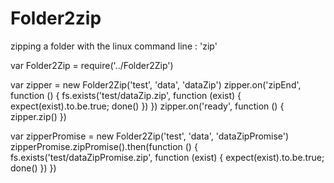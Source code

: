 # Folder2zip
zipping a folder with the linux command line : 'zip'


var Folder2Zip = require('../Folder2Zip')


var zipper = new Folder2Zip('test', 'data', 'dataZip')
		zipper.on('zipEnd', function () {
			fs.exists('test/dataZip.zip', function (exist) {
				expect(exist).to.be.true;
				done()
			})
		})
		zipper.on('ready', function () {
			zipper.zip()
		})



var zipperPromise = new Folder2Zip('test', 'data', 'dataZipPromise')
		zipperPromise.zipPromise().then(function () {
			fs.exists('test/dataZipPromise.zip', function (exist) {
				expect(exist).to.be.true;
				done()
			})
		})
